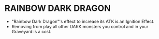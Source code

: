 # RAINBOW DARK DRAGON

*   "Rainbow Dark Dragon"'s effect to increase its ATK is an Ignition Effect.
*   Removing from play all other DARK monsters you control and in your Graveyard is a cost.
